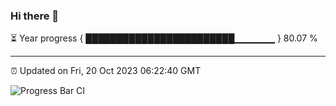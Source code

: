### Hi there 👋

⏳ Year progress { ████████████████████████▁▁▁▁▁▁ } 80.07 %

---

⏰ Updated on Fri, 20 Oct 2023 06:22:40 GMT

![Progress Bar CI](https://github.com/ZhaoGui/ZhaoGui/workflows/Progress%20Bar%20CI/badge.svg)
